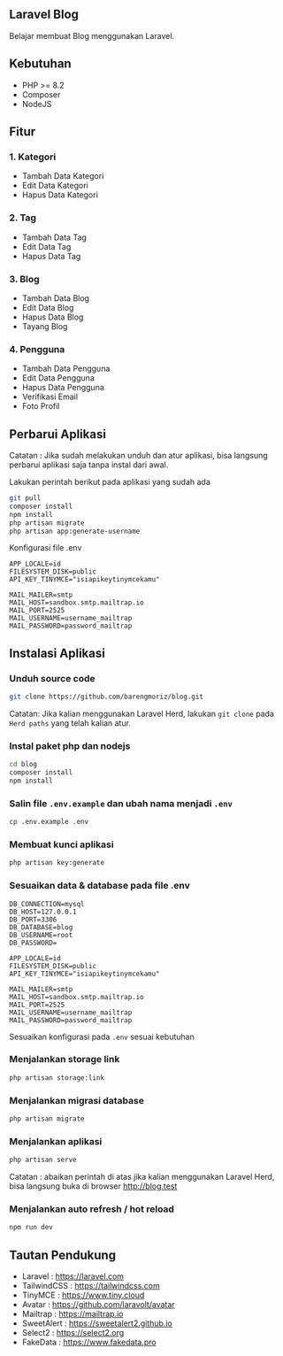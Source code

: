 ## Laravel Blog

Belajar membuat Blog menggunakan Laravel.

## Kebutuhan

-   PHP >= 8.2
-   Composer
-   NodeJS

## Fitur

### 1. Kategori

-   Tambah Data Kategori
-   Edit Data Kategori
-   Hapus Data Kategori

### 2. Tag

-   Tambah Data Tag
-   Edit Data Tag
-   Hapus Data Tag

### 3. Blog

-   Tambah Data Blog
-   Edit Data Blog
-   Hapus Data Blog
-   Tayang Blog

### 4. Pengguna

-   Tambah Data Pengguna
-   Edit Data Pengguna
-   Hapus Data Pengguna
-   Verifikasi Email
-   Foto Profil

## Perbarui Aplikasi

Catatan : Jika sudah melakukan unduh dan atur aplikasi, bisa langsung perbarui aplikasi saja tanpa instal dari awal.

Lakukan perintah berikut pada aplikasi yang sudah ada

```bash
git pull
composer install
npm install
php artisan migrate
php artisan app:generate-username
```

Konfigurasi file .env

```
APP_LOCALE=id
FILESYSTEM_DISK=public
API_KEY_TINYMCE="isiapikeytinymcekamu"

MAIL_MAILER=smtp
MAIL_HOST=sandbox.smtp.mailtrap.io
MAIL_PORT=2525
MAIL_USERNAME=username_mailtrap
MAIL_PASSWORD=password_mailtrap
```

## Instalasi Aplikasi

### Unduh source code

```bash
git clone https://github.com/barengmoriz/blog.git
```

Catatan: Jika kalian menggunakan Laravel Herd, lakukan `git clone` pada `Herd paths` yang telah kalian atur.

### Instal paket php dan nodejs

```bash
cd blog
composer install
npm install
```

### Salin file `.env.example` dan ubah nama menjadi `.env`

```bash
cp .env.example .env
```

### Membuat kunci aplikasi

```bash
php artisan key:generate
```

### Sesuaikan data & database pada file .env

```
DB_CONNECTION=mysql
DB_HOST=127.0.0.1
DB_PORT=3306
DB_DATABASE=blog
DB_USERNAME=root
DB_PASSWORD=

APP_LOCALE=id
FILESYSTEM_DISK=public
API_KEY_TINYMCE="isiapikeytinymcekamu"

MAIL_MAILER=smtp
MAIL_HOST=sandbox.smtp.mailtrap.io
MAIL_PORT=2525
MAIL_USERNAME=username_mailtrap
MAIL_PASSWORD=password_mailtrap
```

Sesuaikan konfigurasi pada `.env` sesuai kebutuhan

### Menjalankan storage link

```bash
php artisan storage:link
```

### Menjalankan migrasi database

```bash
php artisan migrate
```

### Menjalankan aplikasi

```bash
php artisan serve
```

Catatan : abaikan perintah di atas jika kalian menggunakan Laravel Herd, bisa langsung buka di browser http://blog.test

### Menjalankan auto refresh / hot reload

```bash
npm run dev
```

## Tautan Pendukung

-   Laravel : https://laravel.com
-   TailwindCSS : https://tailwindcss.com
-   TinyMCE : https://www.tiny.cloud
-   Avatar : https://github.com/laravolt/avatar
-   Mailtrap : https://mailtrap.io
-   SweetAlert : https://sweetalert2.github.io
-   Select2 : https://select2.org
-   FakeData : https://www.fakedata.pro
